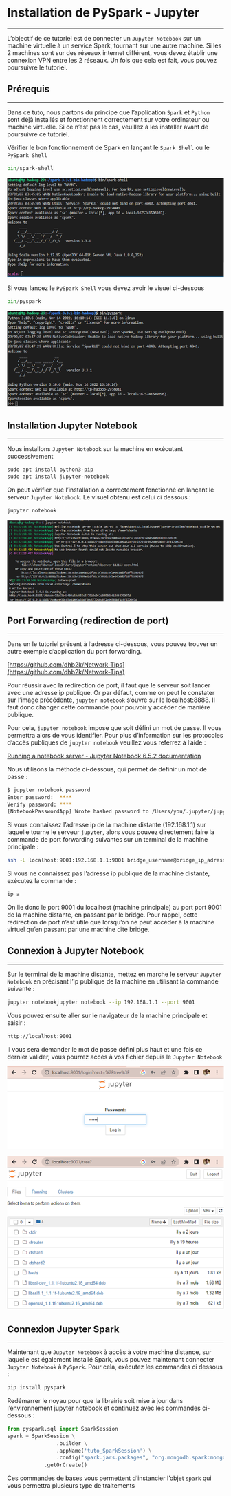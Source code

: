 # Installation de PySpark - Jupyter

---

L’objectif de ce tutoriel est de connecter un `Jupyter Notebook` sur un machine virtuelle à un service Spark, tournant sur une autre machine. Si les 2 machines sont sur des réseaux internet différent, vous devez établir une connexion VPN entre les 2 réseaux. Un fois que cela est fait, vous pouvez poursuivre le tutoriel.

## Prérequis

---

Dans ce tuto, nous partons du principe que l’application `Spark` et `Python` sont déjà installés et fonctionnent correctement sur votre ordinateur ou machine virtuelle. Si ce n’est pas le cas, veuillez à les installer avant de poursuivre ce tutoriel.

Vérifier le bon fonctionnement de Spark en lançant le `Spark Shell` ou le `PySpark Shell`

```python
bin/spark-shell
```

![img01](img/img_01.png)

Si vous lancez le `PySpark Shell` vous devez avoir le visuel ci-dessous

```python
bin/pyspark
```

![img0](img/img_0.png)

## Installation Jupyter Notebook

---

Nous installons `Jupyter Notebook` sur la machine en exécutant successivement

```python
sudo apt install python3-pip
sudo apt install jupyter-notebook

```

On peut vérifier que l’installation a correctement fonctionné en lançant le serveur `Jupyter Notebook`. Le visuel obtenu est celui ci dessous :

```python
jupyter notebook
```

![img1](img/img_1.png)

## Port Forwarding (redirection de port)

---

Dans un le tutoriel présent à l’adresse ci-dessous, vous pouvez trouver un autre exemple d’application du port forwarding.

[https://github.com/dhb2k/Network-Tips](https://github.com/dhb2k/Network-Tips)

Pour réussir avec la redirection de port, il faut que le serveur soit lancer avec une adresse ip publique. Or par défaut, comme on peut le constater sur l’image précédente, `jupyter notebook` s’ouvre sur le localhost:8888. Il faut donc changer cette commande pour pouvoir y accéder de manière publique. 

Pour cela, `jupyter notebook` impose que soit défini un mot de passe. Il vous permettra alors de vous identifier. Pour plus d’information sur les protocoles d’accès publiques de `jupyter notebook` veuillez vous referrez à l’aide :

[Running a notebook server - Jupyter Notebook 6.5.2 documentation](https://jupyter-notebook.readthedocs.io/en/stable/public_server.html)

Nous utilisons la méthode ci-dessous, qui permet de définir un mot de passe :

```bash
$ jupyter notebook password
Enter password:  ****
Verify password: ****
[NotebookPasswordApp] Wrote hashed password to /Users/you/.jupyter/jupyter_notebook_config.json

```

Si vous connaissez l’adresse ip de la machine distante (192.168.1.1) sur laquelle tourne le serveur `jupyter`, alors vous pouvez directement faire la commande de port forwarding suivantes sur un terminal de la machine principale :

```bash
ssh -L localhost:9001:192.168.1.1:9001 bridge_username@bridge_ip_adress
```

Si vous ne connaissez pas l’adresse ip publique de la machine distante, exécutez la commande :

```bash
ip a
```

On lie donc le port 9001 du localhost (machine principale) au port port 9001 de la machine distante, en passant par le bridge. Pour rappel, cette redirection de port n’est utile que lorsqu’on ne peut accéder à la machine virtuel qu’en passant par une machine dite bridge.

## Connexion à Jupyter Notebook

---

Sur le terminal de la machine distante, mettez en marche le serveur `Jupyter Notebook` en précisant l’ip publique de la machine en utilisant la commande suivante :

```bash
jupyter notebookjupyter notebook --ip 192.168.1.1 --port 9001
```

Vous pouvez ensuite aller sur le navigateur de la machine principale et saisir :

```bash
http://localhost:9001
```

Il vous sera demander le mot de passe défini plus haut et une fois ce dernier valider, vous pourrez accès à vos fichier depuis le `Jupyter Notebook`

![img2](img/img_2.png)

![img3](img/img_3.png)

## Connexion Jupyter Spark

---

Maintenant que `Jupyter Notebook` à accès à votre machine distance, sur laquelle est également installé Spark, vous pouvez maintenant connecter `Jupyter Notebook` à `PySpark`. Pour cela, exécutez les commandes ci dessous :

```python
pip install pyspark
```

Redémarrer le noyau pour que la librairie soit mise à jour dans l’environnement jupyter notebook et continuez avec les commandes ci-dessous :

```python
from pyspark.sql import SparkSession
spark = SparkSession \
				.builder \
				.appName('tuto_SparkSession') \
				.config("spark.jars.packages", "org.mongodb.spark:mongo-spark-connector_2.12:3.0.1") \
		    .getOrCreate()
```

Ces commandes de bases vous permettent d’instancier l’objet `spark` qui vous permettra plusieurs type de traitements
